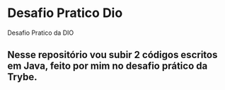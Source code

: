 # Desafio Pratico Dio
Desafio Pratico da DIO

## Nesse repositório vou subir 2 códigos escritos em Java, feito por mim no desafio prático da Trybe.

